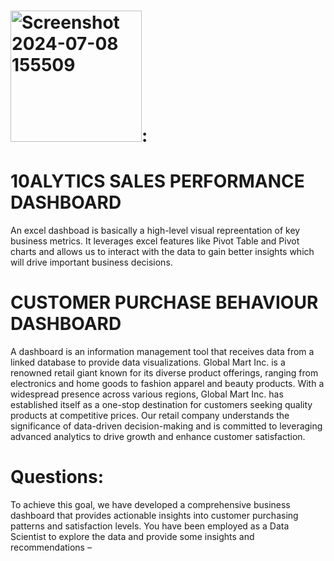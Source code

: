 # <img width="210" alt="Screenshot 2024-07-08 155509" src="https://github.com/halimotoye/Dashboarding-in-Excel/assets/172057907/65705fd0-3e10-44b3-a049-7b3343cca413">:

# 10ALYTICS SALES PERFORMANCE DASHBOARD
An excel dashboad is basically a high-level visual repreentation of key business metrics.
It leverages excel features like Pivot Table and Pivot charts and allows us to interact with the data to gain better insights which will drive important business decisions.
# CUSTOMER PURCHASE BEHAVIOUR DASHBOARD
A dashboard is an information management tool that receives data from a linked database to provide data visualizations.
Global Mart Inc. is a renowned retail giant known for its diverse product offerings, ranging from electronics and home goods to fashion apparel and beauty products. With a widespread presence across various regions, Global Mart Inc. has established itself as a one-stop destination for customers seeking quality products at competitive prices. Our retail company understands the significance of data-driven decision-making and is committed to leveraging advanced analytics to drive growth and enhance customer satisfaction.

# Questions:
To achieve this goal, we have developed a comprehensive business dashboard that provides actionable insights into customer purchasing patterns and satisfaction levels. You have been employed as a Data Scientist to explore the data and provide some insights and recommendations –


